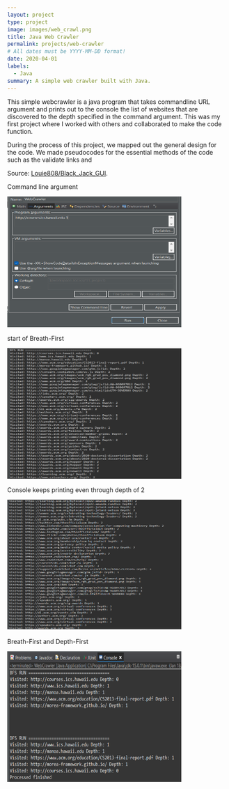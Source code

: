 ```yaml
---
layout: project
type: project
image: images/web_crawl.png
title: Java Web Crawler
permalink: projects/web-crawler
# All dates must be YYYY-MM-DD format!
date: 2020-04-01
labels:
  - Java
summary: A simple web crawler built with Java.
---
```


This simple webcrawler is a java program that takes commandline URL argument and prints out to the console the list of websites that are discovered to the depth specified in the command argument. This was my first project where I worked with others and collaborated to make the code function.

During the process of this project, we mapped out the general design for the code. We made pseudocodes for the essential methods of the code such as the validate links and

Source: <a href = "https://github.com/Louie808/Black_Jack_GUI"><i class="large github icon"></i>Louie808/Black_Jack_GUI</a>.

<div class="center">
  
  Command line argument
  
  <img class="Center" src="../images/java_wc_commandArg.png" width="400" height="300" alt="">
  
  start of Breath-First
  
  <img class="Center" src="../images/java_wc_ex1.png" width="400" height="300" alt="">
  
  Console keeps printing even through depth of 2
  
  <img class="Center" src="../images/java_wc_ex2.png" width="400" height="300" alt="">
  
  Breath-First and Depth-First
  
  <img class="Center" src="../images/java_wc_run.png" width="400" height="300" alt="">
  
</div>
